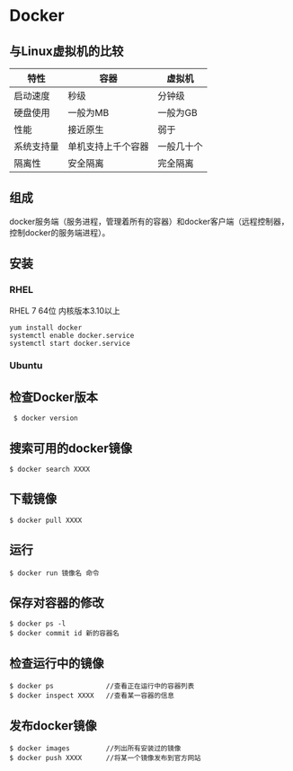# Docker
## 与Linux虚拟机的比较
| 特性 | 容器 | 虚拟机 |
|----|----|-----|
| 启动速度 | 秒级 | 分钟级 |
| 硬盘使用 | 一般为MB | 一般为GB |
| 性能 | 接近原生 | 弱于 |
| 系统支持量 | 单机支持上千个容器 | 一般几十个 |
| 隔离性 | 安全隔离 | 完全隔离 |

## 组成
docker服务端（服务进程，管理着所有的容器）和docker客户端（远程控制器，控制docker的服务端进程）。
## 安装
### RHEL
RHEL 7 64位 内核版本3.10以上

    yum install docker
    systemctl enable docker.service
    systemctl start docker.service
### Ubuntu
## 检查Docker版本
     $ docker version
## 搜索可用的docker镜像
    $ docker search XXXX
## 下载镜像
    $ docker pull XXXX
## 运行
    $ docker run 镜像名 命令
## 保存对容器的修改

    $ docker ps -l
    $ docker commit id 新的容器名
## 检查运行中的镜像
    $ docker ps             //查看正在运行中的容器列表
    $ docker inspect XXXX   //查看某一容器的信息
## 发布docker镜像
    $ docker images         //列出所有安装过的镜像
    $ docker push XXXX      //将某一个镜像发布到官方网站